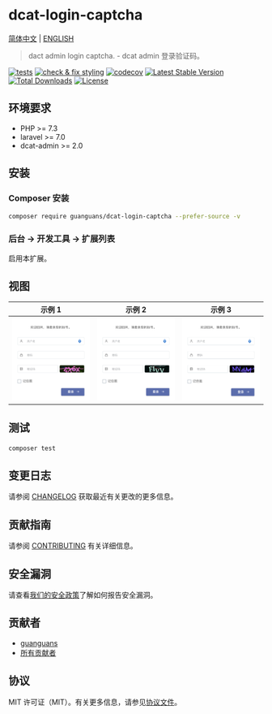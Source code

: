 # dcat-login-captcha

[简体中文](README-zh_CN.md) | [ENGLISH](README.md)

> dact admin login captcha. - dcat admin 登录验证码。

[![tests](https://github.com/guanguans/dcat-login-captcha/workflows/tests/badge.svg)](https://github.com/guanguans/dcat-login-captcha/actions)
[![check & fix styling](https://github.com/guanguans/dcat-login-captcha/actions/workflows/php-cs-fixer.yml/badge.svg)](https://github.com/guanguans/dcat-login-captcha/actions)
[![codecov](https://codecov.io/gh/guanguans/dcat-login-captcha/branch/main/graph/badge.svg?token=URGFAWS6S4)](https://codecov.io/gh/guanguans/dcat-login-captcha)
[![Latest Stable Version](https://poser.pugx.org/guanguans/dcat-login-captcha/v)](https://packagist.org/packages/guanguans/dcat-login-captcha)
[![Total Downloads](https://poser.pugx.org/guanguans/dcat-login-captcha/downloads)](https://packagist.org/packages/guanguans/dcat-login-captcha)
[![License](https://poser.pugx.org/guanguans/dcat-login-captcha/license)](https://packagist.org/packages/guanguans/dcat-login-captcha)

## 环境要求

* PHP >= 7.3
* laravel >= 7.0
* dcat-admin >= 2.0

## 安装

### Composer 安装

```bash
composer require guanguans/dcat-login-captcha --prefer-source -v
```

### 后台 -> 开发工具 -> 扩展列表

启用本扩展。

## 视图

 示例 1                           | 示例 2                           | 示例 3                           
--------------------------------|--------------------------------|--------------------------------
 ![example1](docs/example1.png) | ![example2](docs/example2.png) | ![example3](docs/example3.png) 

## 测试

```bash
composer test
```

## 变更日志

请参阅 [CHANGELOG](CHANGELOG.md) 获取最近有关更改的更多信息。

## 贡献指南

请参阅 [CONTRIBUTING](.github/CONTRIBUTING.md) 有关详细信息。

## 安全漏洞

请查看[我们的安全政策](../../security/policy)了解如何报告安全漏洞。

## 贡献者

* [guanguans](https://github.com/guanguans)
* [所有贡献者](../../contributors)

## 协议

MIT 许可证（MIT）。有关更多信息，请参见[协议文件](LICENSE)。
